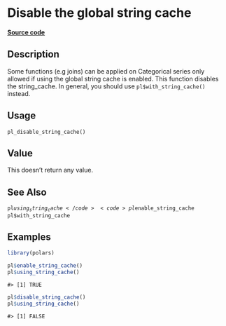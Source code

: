 

# Disable the global string cache

[**Source code**](https://github.com/pola-rs/r-polars/tree/8387e0a88c6889e6449b053999aada405c241066/R/polars_options.R#L276)

## Description

Some functions (e.g joins) can be applied on Categorical series only
allowed if using the global string cache is enabled. This function
disables the string_cache. In general, you should use
<code>pl$with_string_cache()</code> instead.

## Usage

<pre><code class='language-R'>pl_disable_string_cache()
</code></pre>

## Value

This doesn’t return any value.

## See Also

<code>pl$using_string_cache</code> <code>pl$enable_string_cache</code>
<code>pl$with_string_cache</code>

## Examples

``` r
library(polars)

pl$enable_string_cache()
pl$using_string_cache()
```

    #> [1] TRUE

``` r
pl$disable_string_cache()
pl$using_string_cache()
```

    #> [1] FALSE
